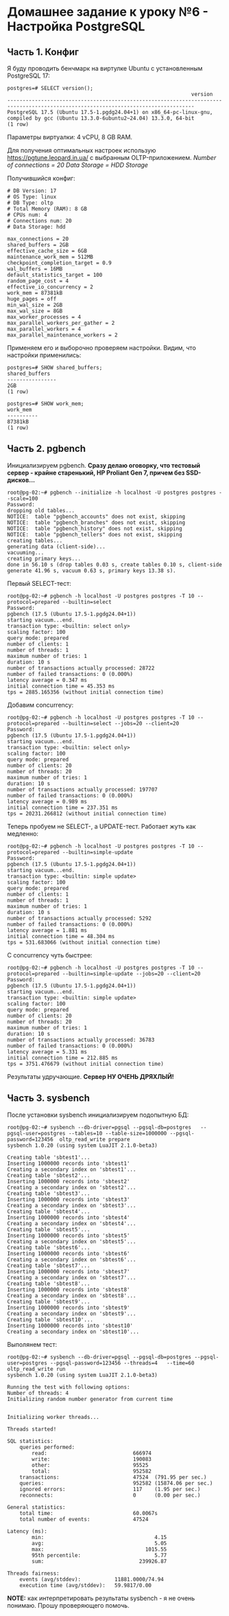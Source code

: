 # Домашнее задание к уроку №6 - Настройка PostgreSQL

## Часть 1. Конфиг

Я буду проводить бенчмарк на виртулке Ubuntu с установленным PostgreSQL 17:

    postgres=# SELECT version();
                                                                version
    -----------------------------------------------------------------------------------------------------------------------------------
    PostgreSQL 17.5 (Ubuntu 17.5-1.pgdg24.04+1) on x86_64-pc-linux-gnu, compiled by gcc (Ubuntu 13.3.0-6ubuntu2~24.04) 13.3.0, 64-bit
    (1 row)

Параметры виртуалки: 4 vCPU, 8 GB RAM.

Для получения оптимальных настроек использую https://pgtune.leopard.in.ua/ с выбранным OLTP-приложением.
*Number of connections = 20
Data Storage = HDD Storage*

Получившийся конфиг:

    # DB Version: 17
    # OS Type: linux
    # DB Type: oltp
    # Total Memory (RAM): 8 GB
    # CPUs num: 4
    # Connections num: 20
    # Data Storage: hdd

    max_connections = 20
    shared_buffers = 2GB
    effective_cache_size = 6GB
    maintenance_work_mem = 512MB
    checkpoint_completion_target = 0.9
    wal_buffers = 16MB
    default_statistics_target = 100
    random_page_cost = 4
    effective_io_concurrency = 2
    work_mem = 87381kB
    huge_pages = off
    min_wal_size = 2GB
    max_wal_size = 8GB
    max_worker_processes = 4
    max_parallel_workers_per_gather = 2
    max_parallel_workers = 4
    max_parallel_maintenance_workers = 2

Применяем его и выборочно проверяем настройки. Видим, что настройки применились:

    postgres=# SHOW shared_buffers;
    shared_buffers
    ----------------
    2GB
    (1 row)

    postgres=# SHOW work_mem;
    work_mem
    ----------
    87381kB
    (1 row)

## Часть 2. pgbench

Инициализируем pgbench.
**Сразу делаю оговорку, что тестовый сервер - крайне старенький, HP Proliant Gen 7, причем без SSD-дисков...**

    root@pg-02:~# pgbench --initialize -h localhost -U postgres postgres --scale=100
    Password:
    dropping old tables...
    NOTICE:  table "pgbench_accounts" does not exist, skipping
    NOTICE:  table "pgbench_branches" does not exist, skipping
    NOTICE:  table "pgbench_history" does not exist, skipping
    NOTICE:  table "pgbench_tellers" does not exist, skipping
    creating tables...
    generating data (client-side)...
    vacuuming...
    creating primary keys...
    done in 56.10 s (drop tables 0.03 s, create tables 0.10 s, client-side generate 41.96 s, vacuum 0.63 s, primary keys 13.38 s).

Первый SELECT-тест:

    root@pg-02:~# pgbench -h localhost -U postgres postgres -T 10 --protocol=prepared --builtin=select
    Password:
    pgbench (17.5 (Ubuntu 17.5-1.pgdg24.04+1))
    starting vacuum...end.
    transaction type: <builtin: select only>
    scaling factor: 100
    query mode: prepared
    number of clients: 1
    number of threads: 1
    maximum number of tries: 1
    duration: 10 s
    number of transactions actually processed: 28722
    number of failed transactions: 0 (0.000%)
    latency average = 0.347 ms
    initial connection time = 45.353 ms
    tps = 2885.165356 (without initial connection time)

Добавим concurrency:

    root@pg-02:~# pgbench -h localhost -U postgres postgres -T 10 --protocol=prepared --builtin=select --jobs=20 --client=20
    Password:
    pgbench (17.5 (Ubuntu 17.5-1.pgdg24.04+1))
    starting vacuum...end.
    transaction type: <builtin: select only>
    scaling factor: 100
    query mode: prepared
    number of clients: 20
    number of threads: 20
    maximum number of tries: 1
    duration: 10 s
    number of transactions actually processed: 197707
    number of failed transactions: 0 (0.000%)
    latency average = 0.989 ms
    initial connection time = 237.351 ms
    tps = 20231.266812 (without initial connection time)

Теперь пробуем не SELECT-, а UPDATE-тест.
Работает жуть как медленно:

    root@pg-02:~# pgbench -h localhost -U postgres postgres -T 10 --protocol=prepared --builtin=simple-update
    Password:
    pgbench (17.5 (Ubuntu 17.5-1.pgdg24.04+1))
    starting vacuum...end.
    transaction type: <builtin: simple update>
    scaling factor: 100
    query mode: prepared
    number of clients: 1
    number of threads: 1
    maximum number of tries: 1
    duration: 10 s
    number of transactions actually processed: 5292
    number of failed transactions: 0 (0.000%)
    latency average = 1.881 ms
    initial connection time = 48.304 ms
    tps = 531.683066 (without initial connection time)

С concurrency чуть быстрее:

    root@pg-02:~# pgbench -h localhost -U postgres postgres -T 10 --protocol=prepared --builtin=simple-update --jobs=20 --client=20
    Password:
    pgbench (17.5 (Ubuntu 17.5-1.pgdg24.04+1))
    starting vacuum...end.
    transaction type: <builtin: simple update>
    scaling factor: 100
    query mode: prepared
    number of clients: 20
    number of threads: 20
    maximum number of tries: 1
    duration: 10 s
    number of transactions actually processed: 36783
    number of failed transactions: 0 (0.000%)
    latency average = 5.331 ms
    initial connection time = 212.885 ms
    tps = 3751.476679 (without initial connection time)

Результаты удручающие.
**Сервер НУ ОЧЕНЬ ДРЯХЛЫЙ!**

## Часть 3. sysbench

После установки sysbench инициализируем подопытную БД:

    root@pg-02:~# sysbench --db-driver=pgsql --pgsql-db=postgres   --pgsql-user=postgres --tables=10 --table-size=1000000 --pgsql-password=123456  oltp_read_write prepare
    sysbench 1.0.20 (using system LuaJIT 2.1.0-beta3)

    Creating table 'sbtest1'...
    Inserting 1000000 records into 'sbtest1'
    Creating a secondary index on 'sbtest1'...
    Creating table 'sbtest2'...
    Inserting 1000000 records into 'sbtest2'
    Creating a secondary index on 'sbtest2'...
    Creating table 'sbtest3'...
    Inserting 1000000 records into 'sbtest3'
    Creating a secondary index on 'sbtest3'...
    Creating table 'sbtest4'...
    Inserting 1000000 records into 'sbtest4'
    Creating a secondary index on 'sbtest4'...
    Creating table 'sbtest5'...
    Inserting 1000000 records into 'sbtest5'
    Creating a secondary index on 'sbtest5'...
    Creating table 'sbtest6'...
    Inserting 1000000 records into 'sbtest6'
    Creating a secondary index on 'sbtest6'...
    Creating table 'sbtest7'...
    Inserting 1000000 records into 'sbtest7'
    Creating a secondary index on 'sbtest7'...
    Creating table 'sbtest8'...
    Inserting 1000000 records into 'sbtest8'
    Creating a secondary index on 'sbtest8'...
    Creating table 'sbtest9'...
    Inserting 1000000 records into 'sbtest9'
    Creating a secondary index on 'sbtest9'...
    Creating table 'sbtest10'...
    Inserting 1000000 records into 'sbtest10'
    Creating a secondary index on 'sbtest10'...

Выполянем тест:

    root@pg-02:~# sysbench --db-driver=pgsql --pgsql-db=postgres --pgsql-user=postgres --pgsql-password=123456 --threads=4   --time=60 oltp_read_write run
    sysbench 1.0.20 (using system LuaJIT 2.1.0-beta3)

    Running the test with following options:
    Number of threads: 4
    Initializing random number generator from current time


    Initializing worker threads...

    Threads started!

    SQL statistics:
        queries performed:
            read:                            666974
            write:                           190083
            other:                           95525
            total:                           952582
        transactions:                        47524  (791.95 per sec.)
        queries:                             952582 (15874.06 per sec.)
        ignored errors:                      117    (1.95 per sec.)
        reconnects:                          0      (0.00 per sec.)

    General statistics:
        total time:                          60.0067s
        total number of events:              47524

    Latency (ms):
            min:                                    4.15
            avg:                                    5.05
            max:                                 1015.55
            95th percentile:                        5.77
            sum:                               239926.87

    Threads fairness:
        events (avg/stddev):           11881.0000/74.94
        execution time (avg/stddev):   59.9817/0.00

**NOTE:** как интерпретировать результаты sysbench - я не очень понимаю.
 Прошу проверяющего помочь. 

